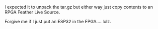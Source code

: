 I expected it to unpack the tar.gz but either way just copy contents to an RPGA Feather
Live Source.

Forgive me if I just put an ESP32 in the FPGA.... lolz. 
